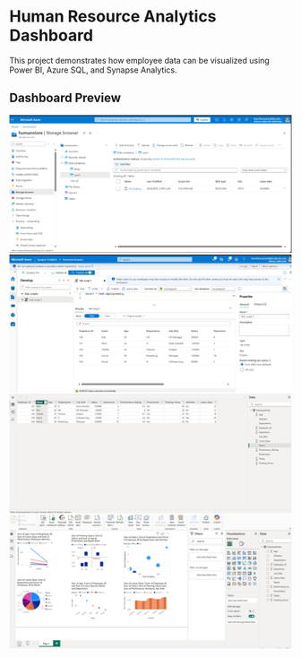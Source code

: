 # Human Resource Analytics Dashboard

This project demonstrates how employee data can be visualized using Power BI, Azure SQL, and Synapse Analytics.

## Dashboard Preview

![HR Dashboard](HR-1.png)  
![HR Dashboard](HR-2.png)  
![HR Dashboard](HR-3.png)  
![HR Dashboard](HR-4.png)
